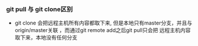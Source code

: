 ### git pull 与 git clone区别
- git clone 会把远程主机所有内容都取下来, 但是本地只有master分支，并且与origin/master关联 ，而通过git remote add之后git pull只会把
远程主机内容取下来，本地没有任何分支
